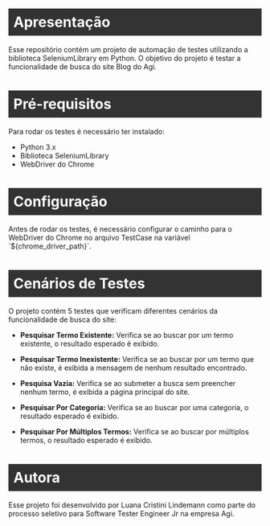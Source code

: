 <h1 style="background-color: #333; color: #fff; padding: 10px;">Apresentação</h1>
Esse repositório contém um projeto de automação de testes utilizando a biblioteca SeleniumLibrary em Python. O objetivo do projeto é testar a funcionalidade de busca do site Blog do Agi.

<h1 style="background-color: #333; color: #fff; padding: 10px;">Pré-requisitos</h1>
Para rodar os testes é necessário ter instalado:

* Python 3.x
* Biblioteca SeleniumLibrary
* WebDriver do Chrome

<h1 style="background-color: #333; color: #fff; padding: 10px;">Configuração</h1>
Antes de rodar os testes, é necessário configurar o caminho para o WebDriver do Chrome no arquivo TestCase na variável `${chrome_driver_path}`.

<h1 style="background-color: #333; color: #fff; padding: 10px;">Cenários de Testes</h1>
O projeto contém 5 testes que verificam diferentes cenários da funcionalidade de busca do site:

* **Pesquisar Termo Existente:**
Verifica se ao buscar por um termo existente, o resultado esperado é exibido.

* **Pesquisar Termo Inexistente:**
Verifica se ao buscar por um termo que não existe, é exibida a mensagem de nenhum resultado encontrado.

* **Pesquisa Vazia:**
Verifica se ao submeter a busca sem preencher nenhum termo, é exibida a página principal do site.

* **Pesquisar Por Categoria:**
Verifica se ao buscar por uma categoria, o resultado esperado é exibido.

* **Pesquisar Por Múltiplos Termos:**
Verifica se ao buscar por múltiplos termos, o resultado esperado é exibido.

<h1 style="background-color: #333; color: #fff; padding: 10px;">Autora</h1>
Esse projeto foi desenvolvido por Luana Cristini Lindemann como parte do processo seletivo para Software Tester Engineer Jr na empresa Agi.

